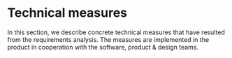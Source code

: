 # Technical measures

In this section, we describe concrete technical measures that have resulted from the requirements analysis. The measures are implemented in the product in cooperation with the software, product & design teams.
